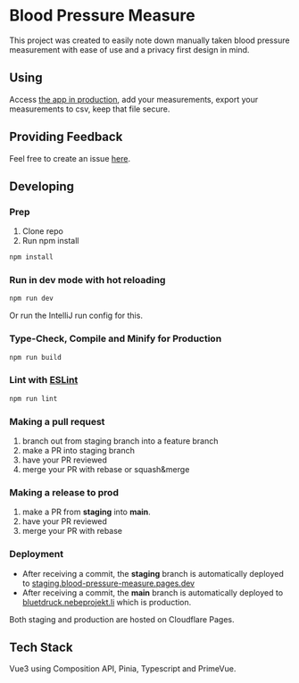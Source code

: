 # Blood Pressure Measure

This project was created to easily note down manually taken blood pressure measurement with ease of use and a privacy first design in mind.

## Using

Access [the app in production](https://bluetdruck.nebeprojekt.li), add your measurements, export your measurements to csv, keep that file secure.

## Providing Feedback

Feel free to create an issue [here](https://github.com/brogli/blood-pressure-measure/issues).

## Developing

### Prep
1. Clone repo
2. Run npm install

```sh
npm install
```
### Run in dev mode with hot reloading

```sh
npm run dev
```
Or run the IntelliJ run config for this.

### Type-Check, Compile and Minify for Production

```sh
npm run build
```
### Lint with [ESLint](https://eslint.org/)

```sh
npm run lint
```

### Making a pull request
1. branch out from staging branch into a feature branch
2. make a PR into staging branch
3. have your PR reviewed
4. merge your PR with rebase or squash&merge

### Making a release to prod
1. make a PR from **staging** into **main**.
2. have your PR reviewed
3. merge your PR with rebase

### Deployment
- After receiving a commit, the **staging** branch is automatically deployed to [staging.blood-pressure-measure.pages.dev](https://staging.blood-pressure-measure.pages.dev)
- After receiving a commit, the **main** branch is automatically deployed to [bluetdruck.nebeprojekt.li](https://bluetdruck.nebeprojekt.li) which is production.

Both staging and production are hosted on Cloudflare Pages.

## Tech Stack
Vue3 using Composition API, Pinia, Typescript and PrimeVue.